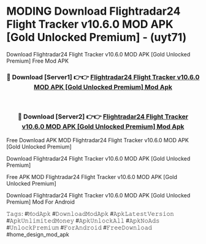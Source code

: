 # MODING Download Flightradar24 Flight Tracker v10.6.0 MOD APK [Gold Unlocked Premium] - (uyt71)
Download Flightradar24 Flight Tracker v10.6.0 MOD APK [Gold Unlocked Premium] Free Mod APK

<div align="center">
<h3>🔴 Download [Server1] 👉👉 <a href="https://apk-comot.site?title=Flightradar24_Flight_Tracker_v10.6.0_MOD_APK_[Gold_Unlocked_Premium]">Flightradar24 Flight Tracker v10.6.0 MOD APK [Gold Unlocked Premium] Mod Apk</a></h3><br>

<h3>🔴 Download [Server2] 👉👉 <a href="https://apk-comot.site?title=Flightradar24_Flight_Tracker_v10.6.0_MOD_APK_[Gold_Unlocked_Premium]">Flightradar24 Flight Tracker v10.6.0 MOD APK [Gold Unlocked Premium] Mod Apk</a></h3>
</div>


Free Download APK MOD Flightradar24 Flight Tracker v10.6.0 MOD APK [Gold Unlocked Premium]

Download Flightradar24 Flight Tracker v10.6.0 MOD APK [Gold Unlocked Premium] 

Free APK MOD Flightradar24 Flight Tracker v10.6.0 MOD APK [Gold Unlocked Premium] 

Download Flightradar24 Flight Tracker v10.6.0 MOD APK [Gold Unlocked Premium] Mod For Android

𝚃𝚊𝚐𝚜: #𝙼𝚘𝚍𝙰𝚙𝚔 #𝙳𝚘𝚠𝚗𝚕𝚘𝚊𝚍𝙼𝚘𝚍𝙰𝚙𝚔 #𝙰𝚙𝚔𝙻𝚊𝚝𝚎𝚜𝚝𝚅𝚎𝚛𝚜𝚒𝚘𝚗 #𝙰𝚙𝚔𝚄𝚗𝚕𝚒𝚖𝚒𝚝𝚎𝚍𝙼𝚘𝚗𝚎𝚢 #𝙰𝚙𝚔𝚄𝚗𝚕𝚘𝚌𝚔𝙰𝚕𝚕 #𝙰𝚙𝚔𝙽𝚘𝙰𝚍𝚜 #𝚄𝚗𝚕𝚘𝚌𝚔𝙿𝚛𝚎𝚖𝚒𝚞𝚖 #𝙵𝚘𝚛𝙰𝚗𝚍𝚛𝚘𝚒𝚍 #𝙵𝚛𝚎𝚎𝙳𝚘𝚠𝚗𝚕𝚘𝚊𝚍 #home_design_mod_apk